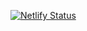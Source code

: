[![Netlify Status](https://api.netlify.com/api/v1/badges/5dba6a7b-fa8e-4580-a95c-a851f0032dfe/deploy-status)](https://app.netlify.com/sites/dreamy-curran-88f41d/deploys)
